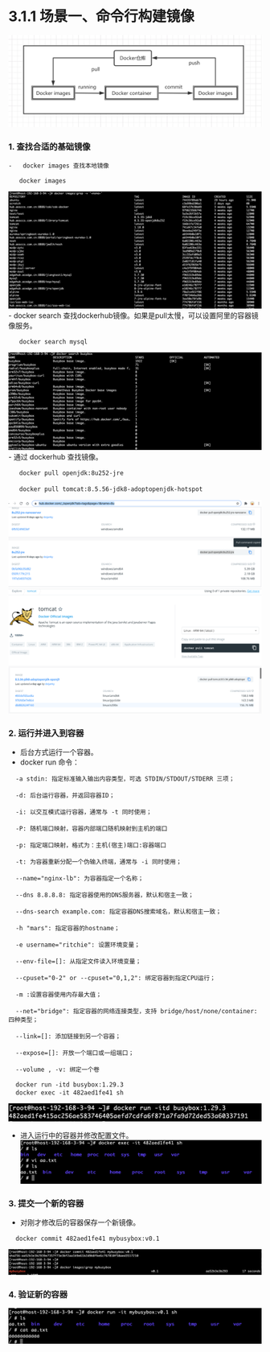 # 3.1.1 场景一、命令行构建镜像
![](assets/3.1.docker-build-client-5c442ad0.png)

### 1. 查找合适的基础镜像
    -   docker images 查找本地镜像
```shell
   docker images
```
  ![](assets/3.1.docker-build-client-af040c46.png)
    - docker search 查找dockerhub镜像。如果是pull太慢，可以设置阿里的容器镜像服务。
```shell
   docker search mysql
```
  ![](assets/3.1.docker-build-client-22c49142.png)
    - 通过 dockerhub 查找镜像。
```shell
   docker pull openjdk:8u252-jre

   docker pull tomcat:8.5.56-jdk8-adoptopenjdk-hotspot
```
  ![](assets/3.1.docker-build-client-af64f5a8.png)
  ![](assets/3.1.docker-build-client-0a13bf6d.png)
  ![](assets/3.1.docker-build-client-2832e624.png)
### 2. 运行并进入到容器
  - 后台方式运行一个容器。
  - docker run 命令：
```shell
  -a stdin: 指定标准输入输出内容类型，可选 STDIN/STDOUT/STDERR 三项；

  -d: 后台运行容器，并返回容器ID；

  -i: 以交互模式运行容器，通常与 -t 同时使用；

  -P: 随机端口映射，容器内部端口随机映射到主机的端口

  -p: 指定端口映射，格式为：主机(宿主)端口:容器端口

  -t: 为容器重新分配一个伪输入终端，通常与 -i 同时使用；

  --name="nginx-lb": 为容器指定一个名称；

  --dns 8.8.8.8: 指定容器使用的DNS服务器，默认和宿主一致；

  --dns-search example.com: 指定容器DNS搜索域名，默认和宿主一致；

  -h "mars": 指定容器的hostname；

  -e username="ritchie": 设置环境变量；

  --env-file=[]: 从指定文件读入环境变量；

  --cpuset="0-2" or --cpuset="0,1,2": 绑定容器到指定CPU运行；

  -m :设置容器使用内存最大值；

  --net="bridge": 指定容器的网络连接类型，支持 bridge/host/none/container: 四种类型；

  --link=[]: 添加链接到另一个容器；

  --expose=[]: 开放一个端口或一组端口；

  --volume , -v: 绑定一个卷
```
```shell
  docker run -itd busybox:1.29.3
  docker exec -it 482aed1fe41 sh
```

 ![](assets/3.1.docker-build-client-70a13111.png)
 -  进入运行中的容器并修改配置文件。
 ![](assets/3.1.docker-build-client-fcd4285e.png)
### 3. 提交一个新的容器
  - 对刚才修改后的容器保存一个新镜像。
  ```shell
    docker commit 482aed1fe41 mybusybox:v0.1
  ```
![](assets/3.1.docker-build-client-2fb8c48f.png)

### 4. 验证新的容器
![](assets/3.1.docker-build-client-55282df1.png)
